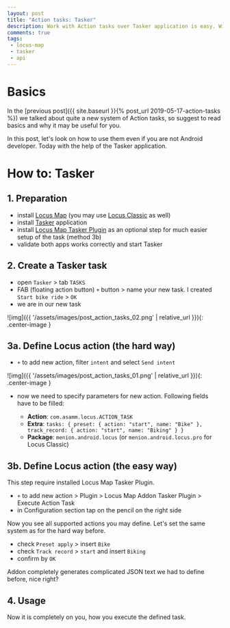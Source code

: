 ```yaml
---
layout: post
title: "Action tasks: Tasker"
description: Work with Action tasks over Tasker application is easy. With existing add-on it is very easy.
comments: true
tags: 
 - locus-map
 - tasker
 - api
---
```


# Basics

In the [previous post]({{ site.baseurl }}{% post_url 2019-05-17-action-tasks %}) we talked about quite a new system of Action tasks, so suggest to read basics and why it may be useful for you.

In this post, let's look on how to use them even if you are not Android developer. Today with the help of the Tasker application.

# How to: Tasker

## 1. Preparation

* install [Locus Map](https://play.google.com/store/apps/details?id=menion.android.locus) (you may use [Locus Classic](https://play.google.com/store/apps/details?id=menion.android.locus.pro) as well)
* install [Tasker](https://play.google.com/store/apps/details?id=net.dinglisch.android.taskerm) application
* install [Locus Map Tasker Plugin](https://play.google.com/store/apps/details?id=falcosc.locus.addon.tasker) as an optional step for much easier setup of the task (method 3b)
* validate both apps works correctly and start Tasker

## 2. Create a Tasker task

* open `Tasker` > tab `TASKS`
* FAB (floating action button) `+` button > name your new task. I created `Start bike ride` > `OK`
* we are in our new task

![img]({{ '/assets/images/post_action_tasks_02.png' | relative_url }}){: .center-image }

## 3a. Define Locus action (the hard way)
* `+` to add new action, filter `intent` and select `Send intent`

![img]({{ '/assets/images/post_action_tasks_01.png' | relative_url }}){: .center-image }

* now we need to specify parameters for new action. Following fields have to be filled:

  * **Action**: `com.asamm.locus.ACTION_TASK`
  * **Extra**: `tasks: { preset: { action: "start", name: "Bike" }, track_record: { action: "start", name: "Biking" } }`
  * **Package**: `menion.android.locus` (or `menion.android.locus.pro` for Locus Classic)

## 3b. Define Locus action (the easy way)

This step require installed Locus Map Tasker Plugin.

* `+` to add new action > Plugin > Locus Map Addon Tasker Plugin > Execute Action Task
* in Configuration section tap on the pencil on the right side

Now you see all supported actions you may define. Let's set the same system as for the hard way before.

* check `Preset apply` > insert `Bike`
* check `Track record` > `start` and insert `Biking`
* confirm by `OK`

Addon completely generates complicated JSON text we had to define before, nice right?

## 4. Usage
Now it is completely on you, how you execute the defined task.
